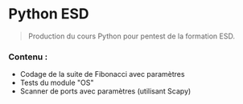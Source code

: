 Python ESD
==========
> Production du cours Python pour pentest de la formation ESD.

### Contenu :
* Codage de la suite de Fibonacci avec paramètres
* Tests du module "OS"
* Scanner de ports avec paramètres (utilisant Scapy)